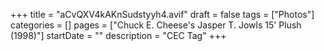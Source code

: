 +++
title = "aCvQXV4kAKnSudstyyh4.avif"
draft = false
tags = ["Photos"]
categories = []
pages = ["Chuck E. Cheese's Jasper T. Jowls 15' Plush (1998)"]
startDate = ""
description = "CEC Tag"
+++
